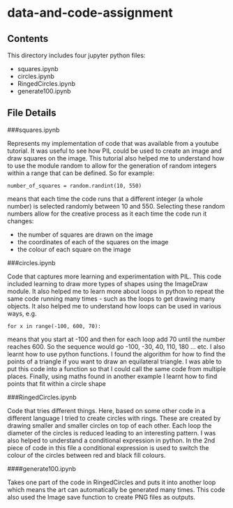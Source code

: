 # data-and-code-assignment

## Contents 

This directory includes four jupyter python files:

- squares.ipynb
- circles.ipynb
- RingedCircles.ipynb
- generate100.ipynb

## File Details 

###squares.ipynb 

Represents my implementation of code that was available from a youtube tutorial. It was useful to see how PIL could be used to create an image and draw squares on the image. This tutorial also helped me to understand how to use the module random to allow for the generation of random integers within a range that can be defined. So for example:

`number_of_squares = random.randint(10, 550)`
 
means that each time the code runs that a different integer (a whole number) is selected randomly between 10 and 550. Selecting these random numbers allow for the creative process as it each time the code run it changes:
- the number of squares are drawn on the image
- the coordinates of each of the squares on the image
- the colour of each square on the image


###circles.ipynb 

Code that captures more learning and experimentation with PIL. This code included learning to draw more types of shapes using the ImageDraw module. It also helped me to learn more about loops in python to repeat the same code running many times - such as the loops to get drawing many objects. It also helped me to understand how loops can be used in various ways, e.g. 

`for x in range(-100, 600, 70):`

means that you start at -100 and then for each loop add 70 until the number reaches 600. So the sequence would go -100, -30, 40, 110, 180 … etc. I also learnt how to use python functions. I found the algorithm for how to find the points of a triangle if you want to draw an equilateral triangle. I was able to put this code into a function so that I could call the same code from multiple places.  Finally, using maths found in another example I learnt how to find points that fit within a circle shape


###RingedCircles.ipynb

Code that tries different things. Here, based on some other code in a different language I tried to create circles with rings. These are created by drawing smaller and smaller circles on top of each other. Each loop the diameter of the circles is reduced leading to an interesting pattern. I was also helped to understand a conditional expression in python. In the 2nd piece of code in this file a conditional expression is used to switch the colour of the circles between red and black fill colours. 


####generate100.ipynb

Takes one part of the code in RingedCircles and puts it into another loop which means the art can automatically be generated many times.  This code also used the Image save function to create PNG files as outputs. 

